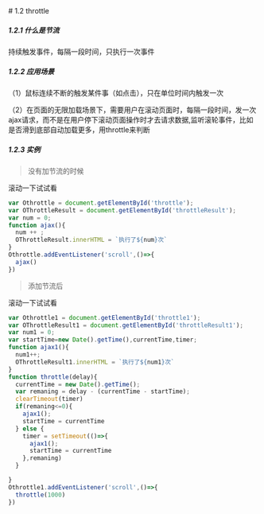 <link rel="stylesheet"  href="../assets/common.css">
# 1.2 throttle

##### 1.2.1 什么是节流
持续触发事件，每隔一段时间，只执行一次事件

##### 1.2.2 应用场景

（1）鼠标连续不断的触发某件事（如点击），只在单位时间内触发一次

（2）在页面的无限加载场景下，需要用户在滚动页面时，每隔一段时间，发一次ajax请求，而不是在用户停下滚动页面操作时才去请求数据,监听滚轮事件，比如是否滑到底部自动加载更多，用throttle来判断

##### 1.2.3 实例
>没有加节流的时候

<div class="mb">
  <div id="throttleResult" style="color:red"></div>
  <div class="throttle" id="throttle">
    <div>滚动一下试试看</div>
  </div>
</div>

<script type="text/javascript">
var Othrottle = document.getElementById('throttle');
var OThrottleResult = document.getElementById('throttleResult');
var num = 0;
function ajax(){
  num ++ ;
  OThrottleResult.innerHTML = `执行了${num}次`
}
Othrottle.addEventListener('scroll',()=>{
  ajax()
})
</script>

```js
var Othrottle = document.getElementById('throttle');
var OThrottleResult = document.getElementById('throttleResult');
var num = 0;
function ajax(){
  num ++ ;
  OThrottleResult.innerHTML = `执行了${num}次`
}
Othrottle.addEventListener('scroll',()=>{
  ajax()
})
```

>添加节流后

<div class="mb">
  <div id="throttleResult1" style="color:red"></div>
  <div class="throttle" id="throttle1">
    <div>滚动一下试试看</div>
  </div>
</div>

<script type="text/javascript">
var Othrottle1 = document.getElementById('throttle1');
var OThrottleResult1 = document.getElementById('throttleResult1');
var num1 = 0; 
var startTime,currentTime,timer;
function ajax1(){
  num1++;
  OThrottleResult1.innerHTML = `执行了${num1}次`
}
function throttle(delay){
  currentTime = new Date().getTime();
  var remaning = delay - (currentTime - startTime);
  clearTimeout(timer)
  if(remaning<=0){
    ajax1();
    startTime = currentTime
  } else {
    timer = setTimeout(()=>{
      ajax1();
      startTime = currentTime
    },remaning)
  }

}
Othrottle1.addEventListener('scroll',()=>{
  throttle(1000)
})
</script>

```js
var Othrottle1 = document.getElementById('throttle1');
var OThrottleResult1 = document.getElementById('throttleResult1');
var num1 = 0; 
var startTime=new Date().getTime(),currentTime,timer;
function ajax1(){
  num1++;
  OThrottleResult1.innerHTML = `执行了${num1}次`
}
function throttle(delay){
  currentTime = new Date().getTime();
  var remaning = delay - (currentTime - startTime);
  clearTimeout(timer)
  if(remaning<=0){
    ajax1();
    startTime = currentTime
  } else {
    timer = setTimeout(()=>{
      ajax1();
      startTime = currentTime
    },remaning)
  }

}
Othrottle1.addEventListener('scroll',()=>{
  throttle(1000)
})
```

